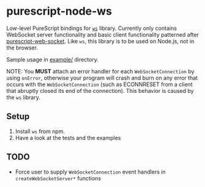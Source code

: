 # purescript-node-ws

Low-level PureScript bindings for [`ws`](https://github.com/websockets/ws) library.
Currently only contains WebSocket server functionality and basic client functionality
patterned after
[purescript-web-socket](https://github.com/purescript-web/purescript-web-socket).
Like `ws`, this library is to be used on Node.js, not in the browser.

Sample usage in [example/](/example/) directory.

NOTE: You **MUST** attach an error handler for each `WebSocketConnection` by
using `onError`, otherwise your program will crash and burn on any error that
occurs with the `WebSocketConnection` (such as ECONNRESET from a client that
abruptly closed its end of the connection). This behavior is caused by the `ws`
library.

## Setup

1. Install `ws` from npm.
2. Have a look at the tests and the examples

## TODO

- Force user to supply `WebSocketConnection` event handlers in
  `createWebSocketServer*` functions
